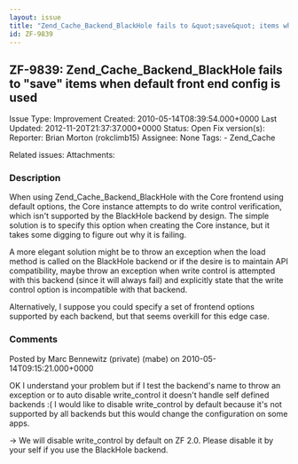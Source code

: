 ```yaml
---
layout: issue
title: "Zend_Cache_Backend_BlackHole fails to &quot;save&quot; items when default front end config is used"
id: ZF-9839
---
```


ZF-9839: Zend\_Cache\_Backend\_BlackHole fails to "save" items when default front end config is used
----------------------------------------------------------------------------------------------------

 Issue Type: Improvement Created: 2010-05-14T08:39:54.000+0000 Last Updated: 2012-11-20T21:37:37.000+0000 Status: Open Fix version(s): 
 Reporter:  Brian Morton (rokclimb15)  Assignee:  None  Tags: - Zend\_Cache
 
 Related issues: 
 Attachments: 
### Description

When using Zend\_Cache\_Backend\_BlackHole with the Core frontend using default options, the Core instance attempts to do write control verification, which isn't supported by the BlackHole backend by design. The simple solution is to specify this option when creating the Core instance, but it takes some digging to figure out why it is failing.

A more elegant solution might be to throw an exception when the load method is called on the BlackHole backend or if the desire is to maintain API compatibility, maybe throw an exception when write control is attempted with this backend (since it will always fail) and explicitly state that the write control option is incompatible with that backend.

Alternatively, I suppose you could specify a set of frontend options supported by each backend, but that seems overkill for this edge case.

 

 

### Comments

Posted by Marc Bennewitz (private) (mabe) on 2010-05-14T09:15:21.000+0000

OK I understand your problem but if I test the backend's name to throw an exception or to auto disable write\_control it doesn't handle self defined backends :( I would like to disable write\_control by default because it's not supported by all backends but this would change the configuration on some apps.

-> We will disable write\_control by default on ZF 2.0. Please disable it by your self if you use the BlackHole backend.

 

 